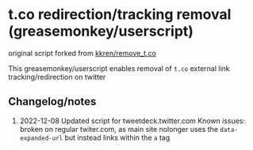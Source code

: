 # t.co redirection/tracking removal (greasemonkey/userscript) 

original script forked from [kkren/remove_t.co](https://github.com/kkren/remove_t.co)

This greasemonkey/userscript enables removal of ``t.co`` external link tracking/redirection on twitter

## Changelog/notes
   1. 2022-12-08
      Updated script for tweetdeck.twitter.com
      Known issues: broken on regular twiter.com, as main site nolonger uses the ``data-expanded-url`` but instead links within the ``a`` tag
